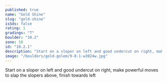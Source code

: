 ```yaml
---
published: true
name: "Gold Shine"
slug: "gold-shine"
isSds: false
rating: 1
gradings: "7"
boulder: "10.2"
zone: 10
id: "10.2.1"
description: "Start on a sloper on left and good undercut on right, make powerful moves to slap the slopers above, finish towards left"
image: "/boulders/gold-golem/9-8-1-w3024w.jpg"
---
```


Start on a sloper on left and good undercut on right, make powerful moves to slap the slopers above, finish towards left

